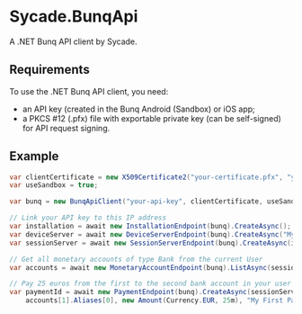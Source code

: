 # Sycade.BunqApi
A .NET Bunq API client by Sycade.

## Requirements
To use the .NET Bunq API client, you need:
- an API key (created in the Bunq Android (Sandbox) or iOS app;
- a PKCS #12 (.pfx) file with exportable private key (can be self-signed) for API request signing.

## Example

```csharp
var clientCertificate = new X509Certificate2("your-certificate.pfx", "your-pvk-password");
var useSandbox = true;

var bunq = new BunqApiClient("your-api-key", clientCertificate, useSandbox);

// Link your API key to this IP address
var installation = await new InstallationEndpoint(bunq).CreateAsync();
var deviceServer = await new DeviceServerEndpoint(bunq).CreateAsync("My First DeviceServer", installation.Token);
var sessionServer = await new SessionServerEndpoint(bunq).CreateAsync(installation.Token);

// Get all monetary accounts of type Bank from the current User
var accounts = await new MonetaryAccountEndpoint(bunq).ListAsync(sessionServer.User, sessionServer.Token);

// Pay 25 euros from the first to the second bank account in your user account
var paymentId = await new PaymentEndpoint(bunq).CreateAsync(sessionServer.User, accounts[0].Id,
    accounts[1].Aliases[0], new Amount(Currency.EUR, 25m), "My First Payment", sessionServer.Token);
```
